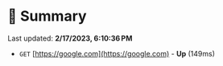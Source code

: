 # 📖 Summary
Last updated: **2/17/2023, 6:10:36 PM**

- `GET` [https://google.com](https://google.com) - **Up** (149ms)
